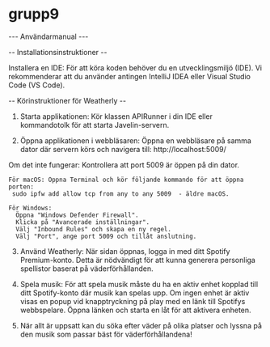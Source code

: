 # grupp9

--- Användarmanual ---

-- Installationsinstruktioner --

Installera en IDE:
För att köra koden behöver du en utvecklingsmiljö (IDE). Vi rekommenderar att du använder antingen IntelliJ IDEA eller Visual Studio Code (VS Code).

-- Körinstruktioner för Weatherly --
1. Starta applikationen:
   Kör klassen APIRunner i din IDE eller kommandotolk för att starta Javelin-servern.

2. Öppna applikationen i webbläsaren:
   Öppna en webbläsare på samma dator där servern körs och navigera till:
     http://localhost:5009/

  Om det inte fungerar:
    Kontrollera att port 5009 är öppen på din dator.								
    
    För macOS: Öppna Terminal och kör följande kommando för att öppna porten:
     sudo ipfw add allow tcp from any to any 5009  - äldre macOS.
					
    För Windows:
      Öppna "Windows Defender Firewall".
      Klicka på "Avancerade inställningar".
      Välj "Inbound Rules" och skapa en ny regel.
      Välj "Port", ange port 5009 och tillåt anslutning.					
      
3. Använd Weatherly:
   När sidan öppnas, logga in med ditt Spotify Premium-konto. Detta är nödvändigt för att kunna generera personliga spellistor baserat på väderförhållanden.

4. Spela musik: För att spela musik måste du ha en aktiv enhet kopplad till ditt Spotify-konto där musik kan spelas upp.
   Om ingen enhet är aktiv visas en popup vid knapptryckning på play med en länk till Spotifys webbspelare. Öppna länken och starta en låt för att aktivera enheten.
   
5. När allt är uppsatt kan du söka efter väder på olika platser och lyssna på den musik som passar bäst för väderförhållandena!
